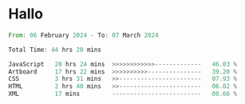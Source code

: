 # Hallo
<!--START_SECTION:waka-->

```rust
From: 06 February 2024 - To: 07 March 2024

Total Time: 44 hrs 20 mins

JavaScript   20 hrs 24 mins  >>>>>>>>>>>>-------------   46.03 %
Artboard     17 hrs 22 mins  >>>>>>>>>>---------------   39.20 %
CSS          3 hrs 31 mins   >>-----------------------   07.93 %
HTML         2 hrs 40 mins   >>-----------------------   06.02 %
XML          17 mins         -------------------------   00.66 %
```

<!--END_SECTION:waka-->
